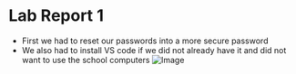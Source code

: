 # Lab Report 1

* First we had to reset our passwords into a more secure password
* We also had to install VS code if we did not already have it and did not want to use the school computers
![Image](unamed.png)

